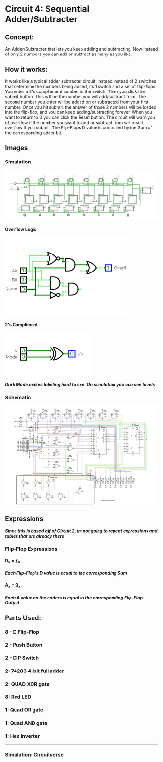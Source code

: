 # Circuit 4: Sequential Adder/Subtracter
## Concept:
An Adder/Subtracter that lets you keep adding and subtracting. Now instead of only 2 numbers you can add or subtract as many as you like.
## How it works:
It works like a typical adder subtracter circuit, instead instead of 2 switches that determine the numbers being added, its 1 switch and a set of flip-flops. You enter a 2's compliement number in the switch. Then you click the submit button. This will be the number you will add/subtract from. The second number you enter will be added on or subtracted from your first number. Once you hit submit, the answer of those 2 numbers will be loaded into the flip-flop, and you can keep adding/subtracting forever. When you want to return to 0 you can click the Reset button. The circuit will warn you of overflow if the number you want to add or subtract from will result overflow if you submit. The Flip-Flops D value is controlled by the Sum of the corresponding adder bit.

## Images
### Simulation
![Circuit 4 Simulation](Circuit_4_Simulation.png)
#### Overflow Logic
![Circuit 4 Simulation: Overflow](Overflow_Logic.png)
#### 2's Compliment
![Circuit 4 Simulation: 2's Compliment](2s_Compliment.png)
##### Dark Mode makes labeling hard to see. On simulation you can see labels

### Schematic
![Circuit 4 Schematic](Circuit_4_Schematic.jpg)

## Expressions
##### Since this is based off of Circuit 2, im not going to repeat expressions and tables that are already there
### Flip-Flop Expressions
#### D<sub>x</sub> = ∑<sub>x</sub>
##### Each Flip-Flop's D value is equal to the corresponding Sum

#### A<sub>x</sub> = Q<sub>x</sub>
##### Each A value on the adders is equal to the corresponding Flip-Flop Output

## Parts Used:
### 8 - D Flip-Flop
### 2 - Push Button
### 2 - DIP Switch
### 2: 74283 4-bit full adder
### 2: QUAD XOR gate
### 8: Red LED
### 1: Quad OR gate
### 1: Quad AND gate
### 1: Hex Inverter
***
### Simulation: [Circuitverse](https://circuitverse.org/users/266288/projects/sequential-adder-6b3885f1-8d23-4b58-8af6-ee33cb3daf25)
